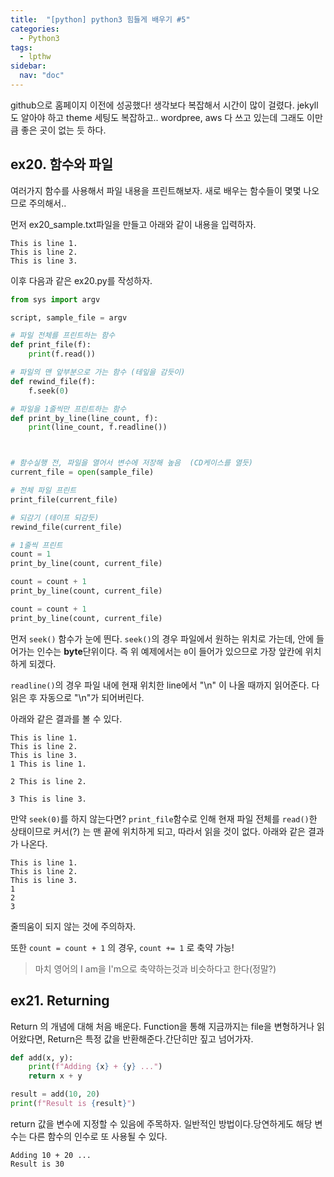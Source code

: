 ```yaml
---
title:  "[python] python3 힘들게 배우기 #5"
categories: 
  - Python3
tags:
  - lpthw
sidebar:
  nav: "doc"
---
```

github으로 홈페이지 이전에 성공했다! 생각보다 복잡해서 시간이 많이 걸렸다. jekyll도 알아야 하고 theme 세팅도 복잡하고.. wordpree, aws 다 쓰고 있는데 그래도 이만큼 좋은 곳이 없는 듯 하다. 


## ex20. 함수와 파일 

여러가지 함수를 사용해서 파일 내용을 프린트해보자. 새로 배우는 함수들이 몇몇 나오므로 주의해서..

먼저 ex20_sample.txt파일을 만들고 아래와 같이 내용을 입력하자.

```
This is line 1.
This is line 2.
This is line 3.
```

이후 다음과 같은 ex20.py를 작성하자. 

```python
from sys import argv

script, sample_file = argv

# 파일 전체를 프린트하는 함수
def print_file(f):
    print(f.read())

# 파일의 맨 앞부분으로 가는 함수 (테잎을 감듯이)
def rewind_file(f):
    f.seek(0)

# 파일을 1줄씩만 프린트하는 함수
def print_by_line(line_count, f):
    print(line_count, f.readline())



# 함수실행 전, 파일을 열어서 변수에 저장해 높음  (CD케이스를 열듯)
current_file = open(sample_file)

# 전체 파일 프린트 
print_file(current_file)

# 되감기 (테이프 되감듯)
rewind_file(current_file)

# 1줄씩 프린트
count = 1
print_by_line(count, current_file)

count = count + 1
print_by_line(count, current_file)

count = count + 1
print_by_line(count, current_file)
```

먼저 `seek()` 함수가 눈에 띈다. `seek()`의 경우 파일에서 원하는 위치로 가는데, 안에 들어가는 인수는 **byte**단위이다. 즉 위 예제에서는 `0`이 들어가 있으므로 가장 앞칸에 위치하게 되겠다.

`readline()`의 경우 파일 내에 현재 위치한 line에서 "\n" 이 나올 때까지 읽어준다. 다 읽은 후 자동으로 "\n"가 되어버린다. 

아래와 같은 결과를 볼 수 있다. 



```
This is line 1.
This is line 2.
This is line 3.
1 This is line 1.

2 This is line 2.

3 This is line 3.

```



만약 `seek(0)`를 하지 않는다면? `print_file`함수로 인해 현재 파일 전체를 `read()`한 상태이므로 커서(?) 는 맨 끝에 위치하게 되고, 따라서 읽을 것이 없다. 아래와 같은 결과가 나온다.

```
This is line 1.
This is line 2.
This is line 3.
1
2
3
```

줄띄움이 되지 않는 것에 주의하자. 


또한 `count = count + 1` 의 경우, `count += 1` 로 축약 가능!
> 마치 영어의 I am을 I'm으로 축약하는것과 비슷하다고 한다(정말?)

## ex21. Returning 

Return 의 개념에 대해 처음 배운다. Function을 통해 지금까지는 file을 변형하거나 읽어왔다면, Return은 특정 값을 반환해준다.간단히만 짚고 넘어가자.

```python
def add(x, y):
    print(f"Adding {x} + {y} ...")
    return x + y

result = add(10, 20)
print(f"Result is {result}")
```

return 값을 변수에 지정할 수 있음에 주목하자. 일반적인 방법이다.당연하게도 해당 변수는 다른 함수의 인수로 또 사용될 수 있다. 


```
Adding 10 + 20 ...
Result is 30
```

